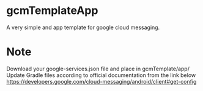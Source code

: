 # gcmTemplateApp
A very simple and app template for google cloud messaging.


# Note
Download your google-services.json file and place in gcmTemplate/app/
Update Gradle files according to official documentation from the link below
https://developers.google.com/cloud-messaging/android/client#get-config
